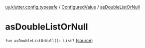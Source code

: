 [uy.klutter.config.typesafe](../index.md) / [ConfiguredValue](index.md) / [asDoubleListOrNull](.)


# asDoubleListOrNull
<code>fun asDoubleListOrNull(): List<Double>?</code> [(source)](https://github.com/kohesive/klutter/blob/master/config-typesafe-jdk6/src/main/kotlin/uy/klutter/config/typesafe/TypesafeConfig_Ext.kt#L99)<br/>

